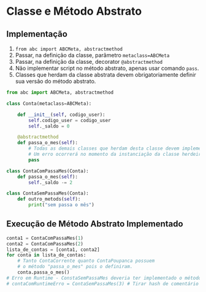 # Classe e Método Abstrato
## Implementação
1. `from abc import ABCMeta, abstractmethod`
2. Passar, na definição da classe, parâmetro `metaclass=ABCMeta`
3. Passar, na definição da classe, decorator `@abstractmethod`
4. Não implementar script no método abstrato, apenas usar comando `pass`.
5. Classes que herdam da classe abstrata devem obrigatoriamente definir sua versão do método abstrato.

```python
from abc import ABCMeta, abstractmethod

class Conta(metaclass=ABCMeta):

    def __init__(self, codigo_user):
        self.codigo_user = codigo_user
        self._saldo = 0

    @abstractmethod
    def passa_o_mes(self):
        # Todas as demais classes que herdam desta classe devem implementar este método abstrato.
        # Um erro ocorrerá no momento da instanciação da classe herdeira, se ela não tiver implementação deste método abstrato.
        pass
```  
  
```python
class ContaComPassaMes(Conta):
    def passa_o_mes(self):
        self._saldo -= 2
```  
  
```python
class ContaSemPassaMes(Conta):
    def outro_metods(self):
        print("sem passa o mês")
```  

## Execução de Método Abstrato Implementado
```python  
conta1 = ContaComPassaMes(1)
conta2 = ContaComPassaMes(2)
lista_de_contas = [conta1, conta2]
for conta in lista_de_contas:
    # Tanto ContaCorrente quanto ContaPoupanca possuem
    # o método "passa_o_mes" pois o definiram.
    conta.passa_o_mes()
# Erro em Runtime - ConstaSemPassaMes deveria ter implementado o método "passa_o_mes" mas não o fez.
# contaComRuntimeErro = ContaSemPassaMes(3) # Tirar hash de comentário para testar...
